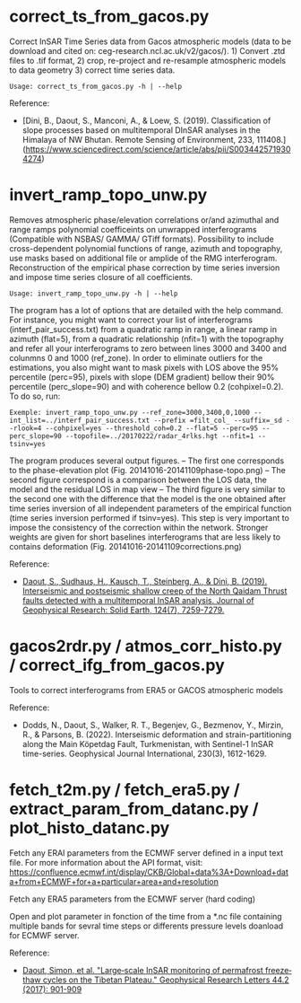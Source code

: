 correct\_ts\_from\_gacos.py
============
Correct InSAR Time Series data from Gacos atmospheric models (data to be download and cited on: ceg-research.ncl.ac.uk/v2/gacos/). 1) Convert .ztd files to .tif format, 2) crop, re-project and re-resample atmospheric models to data geometry 3) correct time series data.

```
Usage: correct_ts_from_gacos.py -h | --help
```

Reference:
* [Dini, B., Daout, S., Manconi, A., & Loew, S. (2019). Classification of slope processes based on multitemporal DInSAR analyses in the Himalaya of NW Bhutan. Remote Sensing of Environment, 233, 111408.] (https://www.sciencedirect.com/science/article/abs/pii/S0034425719304274)

invert\_ramp\_topo\_unw.py
============
Removes atmospheric phase/elevation correlations or/and azimuthal and range ramps polynomial coefficeints on unwrapped interferograms (Compatible with NSBAS/ GAMMA/ GTiff formats). Possibility to include cross-dependent polynomial functions of range, azimuth and topography, use masks based on additional file or amplide of the RMG interferogram. Reconstruction of the empirical phase correction by time series inversion and impose time series closure of all coefficients.

```
Usage: invert_ramp_topo_unw.py -h | --help 
```

The program has a lot of options that are detailed with the help command. For instance, you might want to correct your list of interferograms (interf_pair_success.txt) from a quadratic ramp in range, a linear ramp in azimuth (flat=5), from a quadratic relationship (nfit=1) with the topography and refer all your interferograms to zero between lines 3000 and 3400 and colunmns 0 and 1000 (ref_zone). In order to eliminate outliers for the estimations, you also might want to mask pixels with LOS above the 95% percentile (perc=95), pixels with slope (DEM gradient) bellow their 90% percentile (perc_slope=90) and with coherence bellow 0.2 (cohpixel=0.2). To do so, run:

```
Exemple: invert_ramp_topo_unw.py --ref_zone=3000,3400,0,1000 --int_list=../interf_pair_success.txt --prefix =filt_col_ --suffix=_sd --rlook=4 --cohpixel=yes --threshold_coh=0.2 --flat=5 --perc=95 -- perc_slope=90 --topofile=../20170222/radar_4rlks.hgt --nfit=1 --tsinv=yes
```

The program produces several output figures.
– The first one corresponds to the phase-elevation plot (Fig. 20141016-20141109phase-topo.png) 
– The second figure correspond is a comparison between the LOS data, the model and the residual LOS in map view
– The third figure is very similar to the second one with the difference that the model is the one obtained after time series inversion of all independent parameters of the empirical function (time series inversion performed if tsinv=yes). This step is very important to impose the consistency of the correction within the network. Stronger weights are given for short baselines interferograms that are less likely to contains deformation (Fig. 20141016-20141109corrections.png)


Reference:
* [Daout, S., Sudhaus, H., Kausch, T., Steinberg, A., & Dini, B. (2019). Interseismic and postseismic shallow creep of the North Qaidam Thrust faults detected with a multitemporal InSAR analysis. Journal of Geophysical Research: Solid Earth, 124(7), 7259-7279.](https://agupubs.onlinelibrary.wiley.com/doi/full/10.1029/2019JB017692)


gacos2rdr.py / atmos_corr_histo.py / correct_ifg_from_gacos.py  
============
Tools to correct interferograms from ERA5 or GACOS atmospheric models

Reference:
* Dodds, N., Daout, S., Walker, R. T., Begenjev, G., Bezmenov, Y., Mirzin, R., & Parsons, B. (2022). Interseismic deformation and strain-partitioning along the Main Köpetdag Fault, Turkmenistan, with Sentinel-1 InSAR time-series. Geophysical Journal International, 230(3), 1612-1629.


fetch\_t2m.py / fetch\_era5.py / extract\_param\_from\_datanc.py / plot_histo_datanc.py 
============
Fetch any ERAI parameters from the ECMWF server defined in a input text file. For more information about the API format, visit: https://confluence.ecmwf.int/display/CKB/Global+data%3A+Download+data+from+ECMWF+for+a+particular+area+and+resolution 

Fetch any ERA5 parameters from the ECMWF server (hard coding)

Open and plot parameter in fonction of the time from a \*.nc file containing multiple bands for sevral time steps or differents pressure levels doanload for ECMWF server. 

Reference:
* [Daout, Simon, et al. "Large‐scale InSAR monitoring of permafrost freeze‐thaw cycles on the Tibetan Plateau." Geophysical Research Letters 44.2 (2017): 901-909](https://agupubs.onlinelibrary.wiley.com/doi/abs/10.1002/2016GL070781) 



